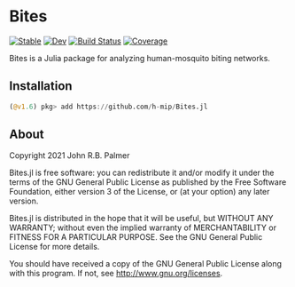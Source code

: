 # Bites

[![Stable](https://img.shields.io/badge/docs-stable-blue.svg)](https://h-mip.github.io/Bites.jl/stable)
[![Dev](https://img.shields.io/badge/docs-dev-blue.svg)](https://h-mip.github.io/Bites.jl/dev)
[![Build Status](https://github.com/h-mip/Bites.jl/workflows/CI/badge.svg)](https://github.com/h-mip/Bites.jl/actions)
[![Coverage](https://codecov.io/gh/h-mip/Bites.jl/branch/main/graph/badge.svg)](https://codecov.io/gh/h-mip/Bites.jl)

Bites is a Julia package for analyzing human-mosquito biting networks.

## Installation
```julia
(@v1.6) pkg> add https://github.com/h-mip/Bites.jl
```

## About

Copyright 2021 John R.B. Palmer

Bites.jl is free software: you can redistribute it and/or modify it under the terms of the GNU General Public License as published by the Free Software Foundation, either version 3 of the License, or (at your option) any later version.

Bites.jl is distributed in the hope that it will be useful, but WITHOUT ANY WARRANTY; without even the implied warranty of MERCHANTABILITY or FITNESS FOR A PARTICULAR PURPOSE. See the GNU General Public License for more details.

You should have received a copy of the GNU General Public License along with this program. If not, see http://www.gnu.org/licenses.